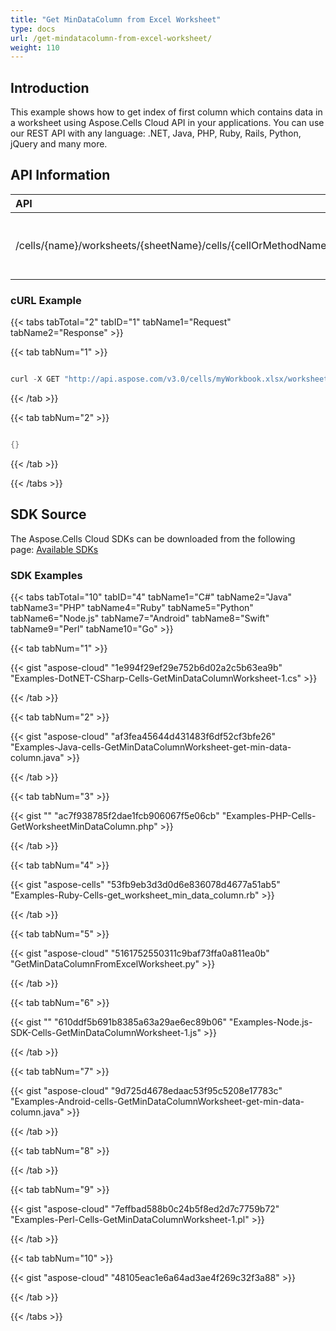 ```yaml
---
title: "Get MinDataColumn from Excel Worksheet"
type: docs
url: /get-mindatacolumn-from-excel-worksheet/
weight: 110
---
```


## **Introduction**
This example shows how to get index of first column which contains data in a worksheet using Aspose.Cells Cloud API in your applications. You can use our REST API with any language: .NET, Java, PHP, Ruby, Rails, Python, jQuery and many more.
## **API Information**

|**API**|**Type**|**Description**|**Resource Link**|
| :- | :- | :- | :- |
|/cells/{name}/worksheets/{sheetName}/cells/{cellOrMethodName}|GET|Gets cell data by cell or method name in worksheet|[GetWorksheetCell](https://apireference.aspose.cloud/cells/#/Cells/GetWorksheetCell)|
### **cURL Example**
{{< tabs tabTotal="2" tabID="1" tabName1="Request" tabName2="Response" >}}

{{< tab tabNum="1" >}}

```java

curl -X GET "http://api.aspose.com/v3.0/cells/myWorkbook.xlsx/worksheets/Sheet1/cells/mindatacolumn" -H "Content-Type: application/json" -H "Accept: application/json" 

```

{{< /tab >}}

{{< tab tabNum="2" >}}

```java

{}

```

{{< /tab >}}

{{< /tabs >}}
## **SDK Source**
The Aspose.Cells Cloud SDKs can be downloaded from the following page: [Available SDKs](/cells/available-sdks/)
### **SDK Examples**
{{< tabs tabTotal="10" tabID="4" tabName1="C#" tabName2="Java" tabName3="PHP" tabName4="Ruby" tabName5="Python" tabName6="Node.js" tabName7="Android" tabName8="Swift" tabName9="Perl" tabName10="Go" >}}

{{< tab tabNum="1" >}}

{{< gist "aspose-cloud" "1e994f29ef29e752b6d02a2c5b63ea9b" "Examples-DotNET-CSharp-Cells-GetMinDataColumnWorksheet-1.cs" >}}

{{< /tab >}}

{{< tab tabNum="2" >}}

{{< gist "aspose-cloud" "af3fea45644d431483f6df52cf3bfe26" "Examples-Java-cells-GetMinDataColumnWorksheet-get-min-data-column.java" >}}

{{< /tab >}}

{{< tab tabNum="3" >}}

{{< gist "" "ac7f938785f2dae1fcb906067f5e06cb" "Examples-PHP-Cells-GetWorksheetMinDataColumn.php" >}}

{{< /tab >}}

{{< tab tabNum="4" >}}

{{< gist "aspose-cells" "53fb9eb3d3d0d6e836078d4677a51ab5" "Examples-Ruby-Cells-get_worksheet_min_data_column.rb" >}}

{{< /tab >}}

{{< tab tabNum="5" >}}

{{< gist "aspose-cloud" "5161752550311c9baf73ffa0a811ea0b" "GetMinDataColumnFromExcelWorksheet.py" >}}

{{< /tab >}}

{{< tab tabNum="6" >}}

{{< gist "" "610ddf5b691b8385a63a29ae6ec89b06" "Examples-Node.js-SDK-Cells-GetMinDataColumnWorksheet-1.js" >}}

{{< /tab >}}

{{< tab tabNum="7" >}}

{{< gist "aspose-cloud" "9d725d4678edaac53f95c5208e17783c" "Examples-Android-cells-GetMinDataColumnWorksheet-get-min-data-column.java" >}}

{{< /tab >}}

{{< tab tabNum="8" >}}

{{< /tab >}}

{{< tab tabNum="9" >}}

{{< gist "aspose-cloud" "7effbad588b0c24b5f8ed2d7c7759b72" "Examples-Perl-Cells-GetMinDataColumnWorksheet-1.pl" >}}

{{< /tab >}}

{{< tab tabNum="10" >}}

{{< gist "aspose-cloud" "48105eac1e6a64ad3ae4f269c32f3a88" >}}

{{< /tab >}}

{{< /tabs >}}
